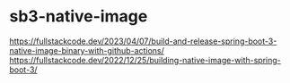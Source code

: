 # sb3-native-image

https://fullstackcode.dev/2023/04/07/build-and-release-spring-boot-3-native-image-binary-with-github-actions/
https://fullstackcode.dev/2022/12/25/building-native-image-with-spring-boot-3/
